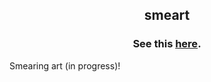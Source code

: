 <h2 align="center">smeart</h2>
<h3 align="center">See this <a href="https://www.aalexmmaldonado.com/p5js-projects/smeart/index.html">here</a>.</h3>

Smearing art (in progress)!
